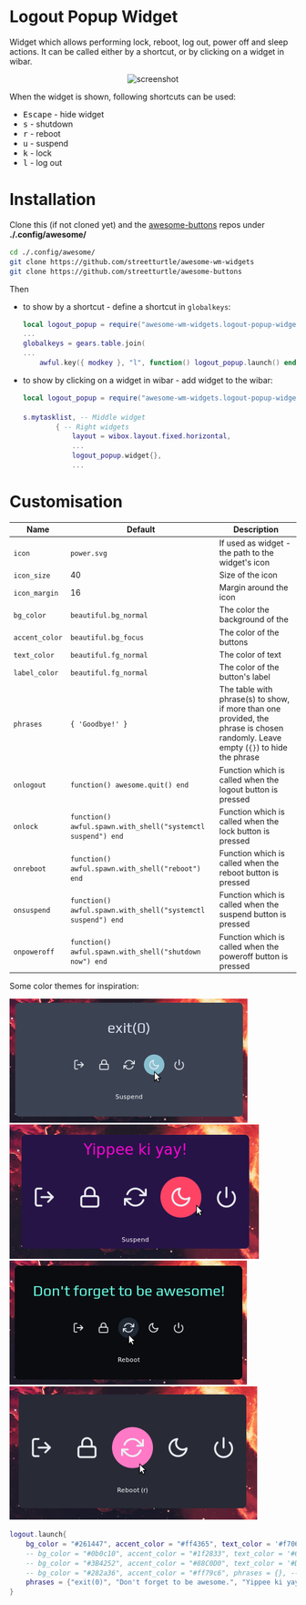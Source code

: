 # Logout Popup Widget

Widget which allows performing lock, reboot, log out, power off and sleep actions. It can be called either by a shortcut, or by clicking on a widget in wibar.

<p align="center">
    <img src="https://github.com/streetturtle/awesome-wm-widgets/raw/master/logout-popup-widget/screenshot.gif" alt="screenshot">
</p>

When the widget is shown, following shortcuts can be used:
 - <kbd>Escape</kbd> - hide widget
 - <kbd>s</kbd> - shutdown
 - <kbd>r</kbd> - reboot
 - <kbd>u</kbd> - suspend
 - <kbd>k</kbd> - lock
 - <kbd>l</kbd> - log out

# Installation

Clone this (if not cloned yet) and the [awesome-buttons](https://github.com/streetturtle/awesome-buttons) repos under **./.config/awesome/**

```bash
cd ./.config/awesome/
git clone https://github.com/streetturtle/awesome-wm-widgets
git clone https://github.com/streetturtle/awesome-buttons
```
Then 

- to show by a shortcut - define a shortcut in `globalkeys`:

    ```lua
    local logout_popup = require("awesome-wm-widgets.logout-popup-widget.logout-popup")
    ...
    globalkeys = gears.table.join(
    ...
        awful.key({ modkey }, "l", function() logout_popup.launch() end, {description = "Show logout screen", group = "custom"}),
    ```

- to show by clicking on a widget in wibar - add widget to the wibar:

    ```lua
    local logout_popup = require("awesome-wm-widgets.logout-popup-widget.logout-popup")
    
    s.mytasklist, -- Middle widget
            { -- Right widgets
                layout = wibox.layout.fixed.horizontal,
                ...
                logout_popup.widget{},
                ...
    ```

# Customisation

| Name | Default | Description |
|---|---|---|
| `icon` | `power.svg` | If used as widget - the path to the widget's icon |
| `icon_size` | 40 | Size of the icon |
| `icon_margin` | 16 | Margin around the icon |
| `bg_color` |  `beautiful.bg_normal` | The color the background of the |
| `accent_color` | `beautiful.bg_focus` | The color of the buttons |
| `text_color` | `beautiful.fg_normal` | The color of text |
| `label_color` | `beautiful.fg_normal` | The color of the button's label |
| `phrases` | `{ 'Goodbye!' }` | The table with phrase(s) to show, if more than one provided, the phrase is chosen randomly. Leave empty (`{}`) to hide the phrase |
| `onlogout` | `function() awesome.quit() end` | Function which is called when the logout button is pressed |
| `onlock` | `function() awful.spawn.with_shell("systemctl suspend") end` | Function which is called when the lock button is pressed |
| `onreboot` | `function() awful.spawn.with_shell("reboot") end` | Function which is called when the reboot button is pressed |
| `onsuspend` | `function() awful.spawn.with_shell("systemctl suspend") end` | Function which is called when the suspend button is pressed |
| `onpoweroff` | `function() awful.spawn.with_shell("shutdown now") end` | Function which is called when the poweroff button is pressed |

Some color themes for inspiration:

![nord](./logout-nord.png)
![outrun](./logout-outrun.png)
![dark](./logout-dark.png)
![dracula](./logout-dracula.png)

```lua
logout.launch{
    bg_color = "#261447", accent_color = "#ff4365", text_color = '#f706cf', icon_size = 40, icon_margin = 16, -- outrun
    -- bg_color = "#0b0c10", accent_color = "#1f2833", text_color = '#66fce1', -- dark
    -- bg_color = "#3B4252", accent_color = "#88C0D0", text_color = '#D8DEE9', -- nord
    -- bg_color = "#282a36", accent_color = "#ff79c6", phrases = {}, -- dracula, no phrase
    phrases = {"exit(0)", "Don't forget to be awesome.", "Yippee ki yay!"},
}
```
